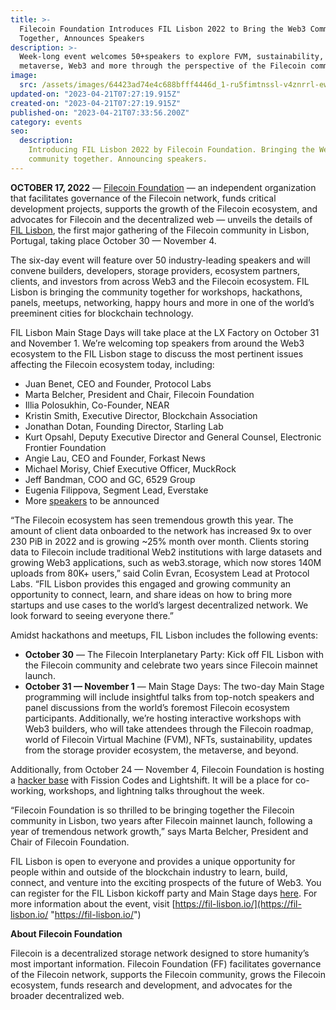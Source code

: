 ```yaml
---
title: >-
  Filecoin Foundation Introduces FIL Lisbon 2022 to Bring the Web3 Community
  Together, Announces Speakers
description: >-
  Week-long event welcomes 50+speakers to explore FVM, sustainability, NFTs, the
  metaverse, Web3 and more through the perspective of the Filecoin community.
image:
  src: /assets/images/64423ad74e4c688bfff4446d_1-ru5fimtnssl-v4znrrl-ew.webp
updated-on: "2023-04-21T07:27:19.915Z"
created-on: "2023-04-21T07:27:19.915Z"
published-on: "2023-04-21T07:33:56.200Z"
category: events
seo:
  description:
    Introducing FIL Lisbon 2022 by Filecoin Foundation. Bringing the Web3
    community together. Announcing speakers.
---
```


**OCTOBER 17, 2022** — [Filecoin Foundation](https://fil.org/) — an independent organization that facilitates governance of the Filecoin network, funds critical development projects, supports the growth of the Filecoin ecosystem, and advocates for Filecoin and the decentralized web — unveils the details of [FIL Lisbon](https://fil-lisbon.io/), the first major gathering of the Filecoin community in Lisbon, Portugal, taking place October 30 — November 4.

The six-day event will feature over 50 industry-leading speakers and will convene builders, developers, storage providers, ecosystem partners, clients, and investors from across Web3 and the Filecoin ecosystem. FIL Lisbon is bringing the community together for workshops, hackathons, panels, meetups, networking, happy hours and more in one of the world’s preeminent cities for blockchain technology.

FIL Lisbon Main Stage Days will take place at the LX Factory on October 31 and November 1. We’re welcoming top speakers from around the Web3 ecosystem to the FIL Lisbon stage to discuss the most pertinent issues affecting the Filecoin ecosystem today, including:

- Juan Benet, CEO and Founder, Protocol Labs
- Marta Belcher, President and Chair, Filecoin Foundation
- Illia Polosukhin, Co-Founder, NEAR
- Kristin Smith, Executive Director, Blockchain Association
- Jonathan Dotan, Founding Director, Starling Lab
- Kurt Opsahl, Deputy Executive Director and General Counsel, Electronic Frontier Foundation
- Angie Lau, CEO and Founder, Forkast News
- Michael Morisy, Chief Executive Officer, MuckRock
- Jeff Bandman, COO and GC, 6529 Group
- Eugenia Filippova, Segment Lead, Everstake
- More [speakers](https://fil-lisbon.io/speakers/) to be announced

“The Filecoin ecosystem has seen tremendous growth this year. The amount of client data onboarded to the network has increased 9x to over 230 PiB in 2022 and is growing ~25% month over month. Clients storing data to Filecoin include traditional Web2 institutions with large datasets and growing Web3 applications, such as web3.storage, which now stores 140M uploads from 80K+ users,” said Colin Evran, Ecosystem Lead at Protocol Labs. “FIL Lisbon provides this engaged and growing community an opportunity to connect, learn, and share ideas on how to bring more startups and use cases to the world’s largest decentralized network. We look forward to seeing everyone there.”

Amidst hackathons and meetups, FIL Lisbon includes the following events:

- **October 30** — The Filecoin Interplanetary Party: Kick off FIL Lisbon with the Filecoin community and celebrate two years since Filecoin mainnet launch.
- **October 31 — November 1** — Main Stage Days: The two-day Main Stage programming will include insightful talks from top-notch speakers and panel discussions from the world’s foremost Filecoin ecosystem participants. Additionally, we’re hosting interactive workshops with Web3 builders, who will take attendees through the Filecoin roadmap, world of Filecoin Virtual Machine (FVM), NFTs, sustainability, updates from the storage provider ecosystem, the metaverse, and beyond.

Additionally, from October 24 — November 4, Filecoin Foundation is hosting a [hacker base](https://hackerbase.eventbrite.com/) with Fission Codes and Lightshift. It will be a place for co-working, workshops, and lightning talks throughout the week.

“Filecoin Foundation is so thrilled to be bringing together the Filecoin community in Lisbon, two years after Filecoin mainnet launch, following a year of tremendous network growth,” says Marta Belcher, President and Chair of Filecoin Foundation.

FIL Lisbon is open to everyone and provides a unique opportunity for people within and outside of the blockchain industry to learn, build, connect, and venture into the exciting prospects of the future of Web3. You can register for the FIL Lisbon kickoff party and Main Stage days [here](https://fil-lisbon.io/register-now/). For more information about the event, visit [https://fil-lisbon.io/](https://fil-lisbon.io/ "https://fil-lisbon.io/")

**About Filecoin Foundation**

Filecoin is a decentralized storage network designed to store humanity’s most important information. Filecoin Foundation (FF) facilitates governance of the Filecoin network, supports the Filecoin community, grows the Filecoin ecosystem, funds research and development, and advocates for the broader decentralized web.
